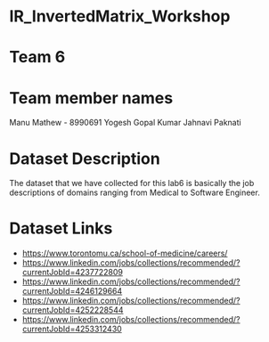 # IR_InvertedMatrix_Workshop

# Team 6

# Team member names
Manu Mathew - 8990691
Yogesh Gopal Kumar
Jahnavi Paknati

# Dataset Description
The dataset that we have collected for this lab6 is basically the job descriptions of domains ranging from Medical to Software Engineer.

# Dataset Links
- https://www.torontomu.ca/school-of-medicine/careers/
- https://www.linkedin.com/jobs/collections/recommended/?currentJobId=4237722809
- https://www.linkedin.com/jobs/collections/recommended/?currentJobId=4246129664
- https://www.linkedin.com/jobs/collections/recommended/?currentJobId=4252228544
- https://www.linkedin.com/jobs/collections/recommended/?currentJobId=4253312430




